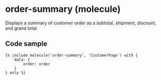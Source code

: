 # order-summary (molecule)

Displays a summary of customer order as a subtotal, shipment, discount, and grand total.

## Code sample

```
{% include molecule('order-summary', 'CustomerPage') with {
    data: {
        order: order
    }
} only %}
```
